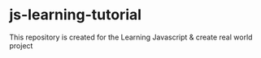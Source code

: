 # js-learning-tutorial
This repository is created for the Learning Javascript &amp; create real world project  

